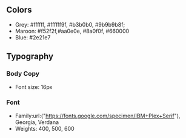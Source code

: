 ## Colors

- Grey: #ffffff, #ffffff9f, #b3b0b0, #9b9b9b8f;
- Maroon: #f52f2f,#aa0e0e, #8a0f0f, #660000
- Blue: #2e21e7

## Typography

### Body Copy

- Font size: 16px

### Font

- Family:url:("https://fonts.google.com/specimen/IBM+Plex+Serif"), Georgia, Verdana
- Weights: 400, 500, 600
